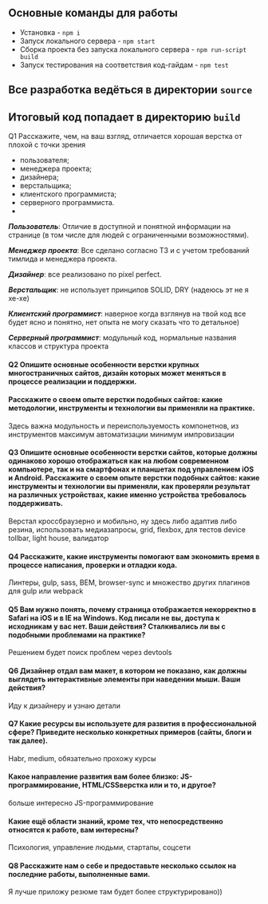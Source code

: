 
## Основные команды для работы
* Установка - `npm i`
* Запуск локального сервера - `npm start`
* Сборка проекта без запуска локального сервера - `npm run-script build`
* Запуск тестирования на соответствия код-гайдам - `npm test`

## Все разработка ведёться в директории `source`
## Итоговый код попадает в директорию `build`

 Q1 Расскажите, чем, на ваш взгляд, отличается хорошая верстка от плохой с точки зрения 
* пользователя; 
* менеджера проекта; 
* дизайнера; 
* верстальщика; 
* клиентского программиста; 
* серверного программиста. 
* 
***Пользователь***: Отличие в доступной и понятной информации на странице (в том числе для людей с ограниченными возможностями). 

***Менеджер проекта***: Все сделано согласно ТЗ и с учетом требований тимлида и менеджера проекта.

***Дизайнер***: все реализовано по  pixel perfect.

***Верстальщик***: не использует принципов SOLID, DRY (надеюсь эт не я хе-хе)

***Клиентский программист***: наверное когда взглянув на твой код все будет ясно и понятно, нет опыта не могу сказать что то детальное)

***Серверный программист***: модульный код, нормальные названия классов и структура проекта

#### Q2 Опишите основные особенности верстки крупных многостраничных сайтов, дизайн которых может меняться в процессе реализации и поддержки. 
#### Расскажите о своем опыте верстки подобных сайтов: какие методологии, инструменты и технологии вы применяли на практике. 
Здесь важна модульность и переиспользуемость компонетнов, из инструментов максимум автоматизации минимум импровизации

#### Q3 Опишите основные особенности верстки сайтов, которые должны одинаково хорошо отображаться как на любом современном компьютере, так и на смартфонах и планшетах под управлением iOS и Android. Расскажите о своем опыте верстки подобных сайтов: какие инструменты и технологии вы применяли, как проверяли результат на различных устройствах, какие именно устройства требовалось поддерживать. 
Верстал кроссбраузерно и мобильно, ну здесь либо адаптив либо резина, использовать медиазапросы, grid, flexbox, для тестов device tollbar, light house, валидатор 

#### Q4 Расскажите, какие инструменты помогают вам экономить время в процессе написания, проверки и отладки кода. 
Линтеры, gulp, sass, BEM, browser-sync и множество других плагинов для gulp или webpack

#### Q5 Вам нужно понять, почему страница отображается некорректно в Safari на iOS и в IE на Windows. Код писали не вы, доступа к исходникам у вас нет. Ваши действия? Сталкивались ли вы с подобными проблемами на практике? 
Решением будет поиск проблем через devtools

#### Q6 Дизайнер отдал вам макет, в котором не показано, как должны выглядеть интерактивные элементы при наведении мыши. Ваши действия?
Иду к дизайнеру и узнаю детали

#### Q7 Какие ресурсы вы используете для развития в профессиональной сфере? Приведите несколько конкретных примеров (сайты, блоги и так далее). 
Habr, medium, обязательно прохожу курсы

#### Какое направление развития вам более близко: JS-программирование, HTML/CSSверстка или и то, и другое? 
больше интересно JS-программирование

#### Какие ещё области знаний, кроме тех, что непосредственно относятся к работе, вам интересны? 
Психология, управление людьми, стартапы, соцсети

#### Q8 Расскажите нам о себе и предоставьте несколько ссылок на последние работы, выполненные вами. 
Я лучше приложу резюме там будет более структурировано))

